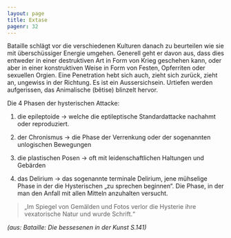 ```yaml
---
layout: page
title: Extase
pagenr: 32
---
```


Bataille schlägt vor die verschiedenen Kulturen danach zu beurteilen wie sie mit überschüssiger Energie umgehen. Generell geht er davon aus, dass dies entweder in einer destruktiven Art in Form von Krieg geschehen kann, oder aber in einer konstruktiven Weise in Form von Festen, Opferriten oder sexuellen Orgien.
Eine Penetration hebt sich auch, zieht sich zurück, zieht an, ungewiss in der Richtung. Es ist ein Aussersichsein. Urtiefen werden aufgerissen, das Animalische (bêtise) blinzelt hervor.

Die 4 Phasen der hysterischen Attacke:

1. die epileptoide -> welche die eptileptische Standardattacke nachahmt oder reproduziert.

2. der Chronismus -> die Phase der Verrenkung oder der sogenannten unlogischen Bewegungen

3. die plastischen Posen -> oft mit leidenschaftlichen Haltungen und Gebärden

4. das Delirium -> das sogenannte terminale Delirium, jene mühselige Phase in der die Hysterischen „zu sprechen beginnen“. Die Phase, in der man den Anfall mit allen Mitteln anzuhalten versucht.

>„Im Spiegel von Gemälden und Fotos verlor die Hysterie ihre vexatorische Natur und wurde Schrift.“

*(aus: Bataille: Die bessesenen in der Kunst S.141)*
